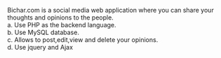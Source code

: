 Bichar.com is a social media web application where you can share your thoughts and opinions to the people.<br>
a. Use PHP as the backend language.<br>
b. Use MySQL database.<br>
c. Allows to post,edit,view and delete your opinions.<br>
d. Use jquery and Ajax
